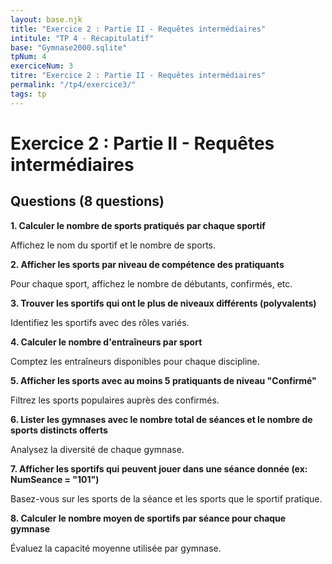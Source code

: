 ```yaml
---
layout: base.njk
title: "Exercice 2 : Partie II - Requêtes intermédiaires"
intitule: "TP 4 - Récapitulatif"
base: "Gymnase2000.sqlite"
tpNum: 4
exerciceNum: 3
titre: "Exercice 2 : Partie II - Requêtes intermédiaires"
permalink: "/tp4/exercice3/"
tags: tp
---
```


# Exercice 2 : Partie II - Requêtes intermédiaires

## Questions (8 questions)

**1. Calculer le nombre de sports pratiqués par chaque sportif**

Affichez le nom du sportif et le nombre de sports.

**2. Afficher les sports par niveau de compétence des pratiquants**

Pour chaque sport, affichez le nombre de débutants, confirmés, etc.

**3. Trouver les sportifs qui ont le plus de niveaux différents (polyvalents)**

Identifiez les sportifs avec des rôles variés.

**4. Calculer le nombre d'entraîneurs par sport**

Comptez les entraîneurs disponibles pour chaque discipline.

**5. Afficher les sports avec au moins 5 pratiquants de niveau "Confirmé"**

Filtrez les sports populaires auprès des confirmés.

**6. Lister les gymnases avec le nombre total de séances et le nombre de sports distincts offerts**

Analysez la diversité de chaque gymnase.

**7. Afficher les sportifs qui peuvent jouer dans une séance donnée (ex: NumSeance = "101")**

Basez-vous sur les sports de la séance et les sports que le sportif pratique.

**8. Calculer le nombre moyen de sportifs par séance pour chaque gymnase**

Évaluez la capacité moyenne utilisée par gymnase.
